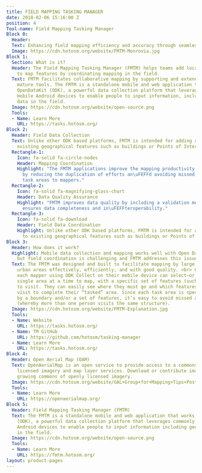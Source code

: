 ```yaml
---
title: FIELD MAPPING TASKING MANAGER
date: 2018-02-06 15:16:00 Z
position: 4
Tool-name: Field Mapping Tasking Manager
Block 0:
  Header: 
  Text: Enhancing field mapping efficiency and accuracy through seamless coordination
  Image: https://cdn.hotosm.org/website/FMTM-Monrovia.jpg
Block 1:
  Section: What is it?
  Header: The Field Mapping Tasking Manager (FMTM) helps teams add local knowledge
    to map features by coordinating mapping in the field.
  Text: FMTM facilitates collaborative mapping by supporting and extending existing
    mature tools. The FMTM is a standalone mobile and web application that works using
    OpenDataKit (ODK), a powerful data collection platform that leverages commonly-available
    mobile Android devices to enable people to input information, including geospatial
    data in the field.
  Image: https://cdn.hotosm.org/website/open-source.png
  Tools:
  - Name: Learn More
    URL: https://tasks.hotosm.org/
Block 2:
  Header: Field Data Collection
  Text: Unlike other ODK based platforms, FMTM is intended for adding attributes to
    existing geographical features such as buildings or Points of Interest (POIs).
  Rectangle-1:
    Icon: fa-solid fa-circle-nodes
    Header: Mapping Coordination
    Highlight: "The FMTM applications improve the mapping productivity (mapped features/person-day)
      by reducing the duplication of efforts an\uFEFFd avoiding missed areas by allocating
      task areas to mappers."
  Rectangle-2:
    Icon: fa-solid fa-magnifying-glass-chart
    Header: Data Quality Assurance
    Highlight: "FMTM improves data quality by including a validation mechanism that
      ensures data completeness and in\uFEFFteroperability."
  Rectangle-3:
    Icon: fa-solid fa-download
    Header: Field Data Coordination
    Highlight: Unlike other ODK based platforms, FMTM is intended for adding attributes
      to existing geographical features such as buildings or Points of Interest (POIs).
Block 3:
  Header: How does it work?
  Highlight: Mobile data collection and mapping works well with Open Data Kit (ODK),
    but field coordination is challenging and FMTM addresses this issue
  Text: The FMTM was designed and built to facilitate mapping by large teams to cover
    urban areas effectively, efficiently, and with good quality. <br> Using the FMTM,
    each mapper using ODK Collect on their mobile device can select—or be assigned—a
    single area at a time to map, with a specific set of features (such as buildings)
    to visit. They can easily see where they must go and which features they must
    visit to complete their “tasked” area. Since each task area is specifically defined
    by a boundary and/or a set of features, it’s easy to avoid missed areas or duplication
    (whereby more than one person visits the same structure).
  Image: https://cdn.hotosm.org/website/FMTM-Explanation.jpg
  Tools:
  - Name: Website
    URL: https://tasks.hotosm.org/
  - Name: TM GitHub
    URL: https://github.com/hotosm/tasking-manager
  - Name: Learn More
    URL: https://tasks.hotosm.org/
Block 4:
  Header: Open Aerial Map (OAM)
  Text: OpenAerialMap is an open service to provide access to a commons of openly
    licensed imagery and map layer services. Download or contribute imagery to the
    growing commons of openly licensed imagery.
  Image: https://cdn.hotosm.org/website/GAL+Group+for+Mapping+Tips+Post.jpg
  Tools:
  - Name: Learn More
    URL: https://openaerialmap.org/
Block 5:
  Header: Field Mapping Tasking Manager (FMTM)
  Text: The FMTM is a standalone mobile and web application that works using OpenDataKit
    (ODK), a powerful data collection platform that leverages commonly-available mobile
    Android devices to enable people to input information including geospatial data
    in the field.
  Image: https://cdn.hotosm.org/website/open-source.png
  Tools:
  - Name: Learn More
    URL: https://fmtm.hotosm.org/
layout: product-pages
---
```


